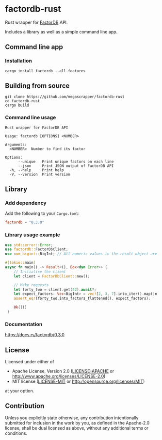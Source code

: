 # factordb-rust

Rust wrapper for [FactorDB](http://factordb.com/) API.

Includes a library as well as a simple command line app.

## Command line app

### Installation

```
cargo install factordb --all-features
```

## Building from source

```
git clone https://github.com/megascrapper/factordb-rust
cd factordb-rust
cargo build
```

### Command line usage

```
Rust wrapper for FactorDB API

Usage: factordb [OPTIONS] <NUMBER>

Arguments:
  <NUMBER>  Number to find its factor

Options:
      --unique   Print unique factors on each line
      --json     Print JSON output of FactorDB API
  -h, --help     Print help
  -V, --version  Print version
```

## Library

### Add dependency

Add the following to your `Cargo.toml`:

```toml
factordb = "0.3.0"
```

### Library usage example

```rust
use std::error::Error;
use factordb::FactorDbClient;
use num_bigint::BigInt; // All numeric values in the result object are of this type

#[tokio::main]
async fn main() -> Result<(), Box<dyn Error>> {
    // Initialise the client
    let client = FactorDbClient::new();

    // Make requests
    let forty_two = client.get(42).await?;
    let expect_factors: Vec<BigInt> = vec![2, 3, 7].into_iter().map(|n| BigInt::from(n)).collect();
    assert_eq!(forty_two.into_factors_flattened(), expect_factors);

    Ok(())
 }
```

### Documentation

<https://docs.rs/factordb/0.3.0>

## License

Licensed under either of

- Apache License, Version 2.0 ([LICENSE-APACHE](LICENSE-APACHE) or <http://www.apache.org/licenses/LICENSE-2.0>)
- MIT license ([LICENSE-MIT](LICENSE-MIT) or <http://opensource.org/licenses/MIT>)

at your option.

## Contribution

Unless you explicitly state otherwise, any contribution intentionally submitted
for inclusion in the work by you, as defined in the Apache-2.0 license, shall be
dual licensed as above, without any additional terms or conditions.
